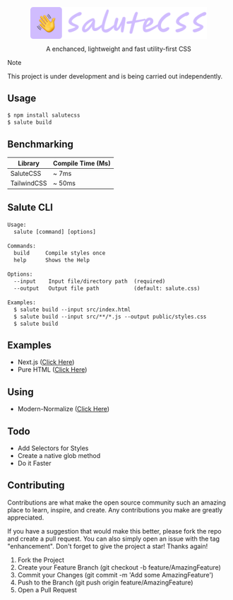 <p align="center"><img src="./assets/logo.png" width="400" align="center" /></p>
<p align="center">A enchanced, lightweight and fast utility-first CSS</p>

> [!NOTE]
> This project is under development and is being carried out independently.

## Usage
```shell
$ npm install salutecss
$ salute build
```

## Benchmarking
| Library | Compile Time (Ms) |
| ------- | ------- |
| SaluteCSS | ~ 7ms |
| TailwindCSS | ~ 50ms |

## Salute CLI
```shell
Usage:
  salute [command] [options]

Commands:
  build     Compile styles once
  help      Shows the Help

Options:
  --input    Input file/directory path  (required)
  --output   Output file path           (default: salute.css)

Examples:
  $ salute build --input src/index.html
  $ salute build --input src/**/*.js --output public/styles.css
  $ salute build
```

## Examples
- Next.js ([Click Here](./examples/next.js))
- Pure HTML ([Click Here](./examples/pure_html))

## Using
- Modern-Normalize ([Click Here](https://github.com/sindresorhus/modern-normalize))

## Todo
- Add Selectors for Styles
- Create a native glob method
- Do it Faster

## Contributing
Contributions are what make the open source community such an amazing place to learn, inspire, and create. Any contributions you make are greatly appreciated.

If you have a suggestion that would make this better, please fork the repo and create a pull request. You can also simply open an issue with the tag "enhancement". Don't forget to give the project a star! Thanks again!

1. Fork the Project
2. Create your Feature Branch (git checkout -b feature/AmazingFeature)
3. Commit your Changes (git commit -m 'Add some AmazingFeature')
4. Push to the Branch (git push origin feature/AmazingFeature)
5. Open a Pull Request

